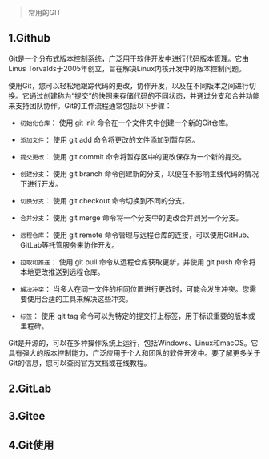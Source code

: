 


> 常用的GIT


## 1.Github

Git是一个分布式版本控制系统，广泛用于软件开发中进行代码版本管理。它由Linus Torvalds于2005年创立，旨在解决Linux内核开发中的版本控制问题。

使用Git，您可以轻松地跟踪代码的更改，协作开发，以及在不同版本之间进行切换。它通过创建称为“提交”的快照来存储代码的不同状态，并通过分支和合并功能来支持团队协作。Git的工作流程通常包括以下步骤：

* `初始化仓库`： 使用 git init 命令在一个文件夹中创建一个新的Git仓库。

* `添加文件`： 使用 git add 命令将更改的文件添加到暂存区。

* `提交更改`： 使用 git commit 命令将暂存区中的更改保存为一个新的提交。

* `创建分支`： 使用 git branch 命令创建新的分支，以便在不影响主线代码的情况下进行开发。

* `切换分支`： 使用 git checkout 命令切换到不同的分支。

* `合并分支`： 使用 git merge 命令将一个分支中的更改合并到另一个分支。

* `远程仓库`： 使用 git remote 命令管理与远程仓库的连接，可以使用GitHub、GitLab等托管服务来协作开发。

* `拉取和推送`： 使用 git pull 命令从远程仓库获取更新，并使用 git push 命令将本地更改推送到远程仓库。

* `解决冲突`： 当多人在同一文件的相同位置进行更改时，可能会发生冲突。您需要使用合适的工具来解决这些冲突。

* `标签`： 使用 git tag 命令可以为特定的提交打上标签，用于标识重要的版本或里程碑。

Git是开源的，可以在多种操作系统上运行，包括Windows、Linux和macOS。它具有强大的版本控制能力，广泛应用于个人和团队的软件开发中。要了解更多关于Git的信息，您可以查阅官方文档或在线教程。


## 2.GitLab


## 3.Gitee


## 4.Git使用


